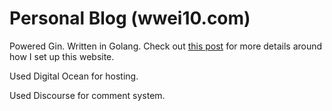 # Personal Blog (wwei10.com)

Powered Gin. Written in Golang. Check out [this post](https://wwei10.com/posts/how-i-setup-blog-part1) for more details around how I set up this website.

Used Digital Ocean for hosting.

Used Discourse for comment system.
